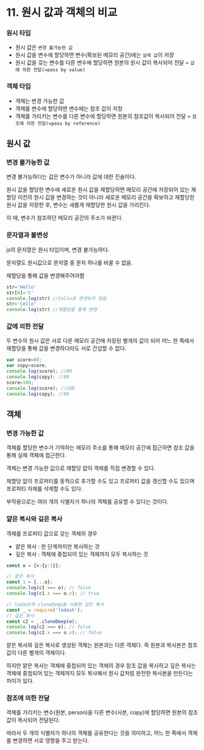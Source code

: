 # 11. 원시 값과 객체의 비교

### 원시 타입

- 원시 값은 `변경 불가능한 값`
- 원시 값을 변수에 할당하면 변수(확보된 메모리 공간)에는 `실제 값`이 저장
- 원시 값을 갖는 변수를 다른 변수에 할당하면 원본의 원시 값이 복사되어 전달 = `값에 의한 전달(=pass by value)`

### 객체 타입

- 객체는 변경 가능한 값
- 객체를 변수에 할당하면 변수에는 참조 값이 저장
- 객체를 가리키는 변수를 다른 변수에 할당하면 원본의 참조값이 복사되어 전달 = `참조에 의한 전달(=pass by reference)`

## 원시 값

### 변경 불가능한 값

변경 불가능하다는 겂은 변수가 아니라 값에 대한 진술이다.

원시 값을 할당한 변수에 새로운 원시 값을 재할당하면 메모리 공간에 저장되어 있는 재할당 이전의 원시 값을 변경하는 것이 아니라 새로운 메모리 공간을 확보하고 재할당한 원시 값을 저장한 후, 변수는 새롭게 재할당한 원시 값을 가리킨다. 

이 때, 변수가 참조하던 메모리 공간의 주소가 바뀐다.

### 문자열과 불변성

js의 문자열은 원시 타입이며, 변경 불가능하다.

문자열도 원시값으로 문자열 중 문자 하나를 바꿀 수 없음.

재할당을 통해 값을 변경해주어야함
```js
str='Hello'
str[0]='C'
console.log(str) //Cello로 변경되지 않음
str='Cello'
console.log(str) //재할당을 통해 변경
```

### 값에 의한 전달

두 변수의 원시 값은 서로 다른 메모리 공간에 저장된 별개의 값이 되어 어느 한 쪽에서 재할당을 통해 값을 변경하더라도 서로 간섭할 수 없다.

```js
var score=80;
var copy=score;
console.log(score); //80
console.log(copy); //80
score=100;
console.log(score); //100
console.log(copy); //80
```

## 객체

### 변경 가능한 값

객체를 할당한 변수가 기억하는 메모리 주소를 통해 메모리 공간에 접근하면 참조 값을 통해 실제 객체에 접근한다.

객체는 변경 가능한 값으로 재할당 없이 객체를 직접 변경할 수 있다.

재할당 없이 프로퍼티를 동적으로 추가할 수도 있고 프로퍼티 값을 갱신할 수도 있으며 프로퍼티 자체를 삭제할 수도 있다.

부작용으로는 여러 개의 식별자가 하나의 객체를 공유할 수 있다는 것이다.

### 얕은 복사와 깊은 복사

객체를 프로퍼티 값으로 갖는 객체의 경우

- 얕은 복사 : 한 단계까지만 복사하는 것
- 깊은 복사 : 객체에 중첩되어 있는 객체까지 모두 복사하는 것

```js
const o = {x:{y:1}};

// 얕은 복사
const 1 = {...o};
console.log(c1 === o); // false
console.log(c1.x === o.x); // true

// lodash의 cloneDeep을 사용한 깊은 복사
const _ = require('lodash');
// 깊은 복사
const c2 = _.cloneDeep(o);
console.log(c2 === o); // false
console.log(c2.x === o.x); // false
```

얕은 복사와 깊은 복사로 생성된 객체는 원본과는 다른 객체다. 즉 원본과 복사본은 참조 값이 다른 별개의 객체이다.

하지만 얕은 복사는 객체에 중첩되어 있는 객체의 경우 참조 값을 복사하고 깊은 복사는 객체에 중첩되어 있는 객체까지 모두 복사해서 원시 값처럼 완전한 복사본을 만든다는 차이가 있다.

### 참조에 의한 전달

객체를 가리키는 변수(원본, person)을 다른 변수(사본, copy)에 할당하면 원본의 참조 값이 복사되어 전달된다.

따라서 두 개의 식별자가 하나의 객체를 공유한다는 것을 의미하고, 어느 한 쪽에서 객체를 변경하면 서로 영향을 주고 받는다.